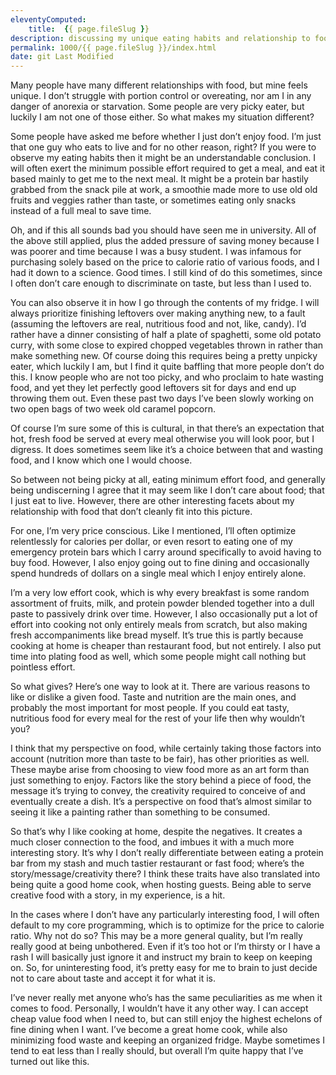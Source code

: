 ```yaml
---
eleventyComputed:
    title:  {{ page.fileSlug }}
description: discussing my unique eating habits and relationship to food
permalink: 1000/{{ page.fileSlug }}/index.html
date: git Last Modified
---
```


Many people have many different relationships with food, but mine feels unique. I don’t struggle with portion control or overeating, nor am I in any danger of anorexia or starvation. Some people are very picky eater, but luckily I am not one of those either. So what makes my situation different?

Some people have asked me before whether I just don’t enjoy food. I’m just that one guy who eats to live and for no other reason, right? If you were to observe my eating habits then it might be an understandable conclusion. I will often exert the minimum possible effort required to get a meal, and eat it based mainly to get me to the next meal. It might be a protein bar hastily grabbed from the snack pile at work, a smoothie made more to use old old fruits and veggies rather than taste, or sometimes eating only snacks instead of a full meal to save time.

Oh, and if this all sounds bad you should have seen me in university. All of the above still applied, plus the added pressure of saving money because I was poorer and time because I was a busy student. I was infamous for purchasing solely based on the price to calorie ratio of various foods, and I had it down to a science. Good times. I still kind of do this sometimes, since I often don’t care enough to discriminate on taste, but less than I used to.

You can also observe it in how I go through the contents of my fridge. I will always prioritize finishing leftovers over making anything new, to a fault (assuming the leftovers are real, nutritious food and not, like, candy). I’d rather have a dinner consisting of half a plate of spaghetti, some old potato curry, with some close to expired chopped vegetables thrown in rather than make something new. Of course doing this requires being a pretty unpicky eater, which luckily I am, but I find it quite baffling that more people don’t do this. I know people who are not too picky, and who proclaim to hate wasting food, and yet they let perfectly good leftovers sit for days and end up throwing them out. Even these past two days I’ve been slowly working on two open bags of two week old caramel popcorn.

Of course I’m sure some of this is cultural, in that there’s an expectation that hot, fresh food be served at every meal otherwise you will look poor, but I digress. It does sometimes seem like it’s a choice between that and wasting food, and I know which one I would choose.

So between not being picky at all, eating minimum effort food, and generally being undiscerning I agree that it may seem like I don’t care about food; that I just eat to live. However, there are other interesting facets about my relationship with food that don’t cleanly fit into this picture.

For one, I’m very price conscious. Like I mentioned, I’ll often optimize relentlessly for calories per dollar, or even resort to eating one of my emergency protein bars which I carry around specifically to avoid having to buy food.
However, I also enjoy going out to fine dining and occasionally spend hundreds of dollars on a single meal which I enjoy entirely alone.

I’m a very low effort cook, which is why every breakfast is some random assortment of fruits, milk, and protein powder blended together into a dull paste to passively drink over time. 
However, I also occasionally put a lot of effort into cooking not only entirely meals from scratch, but also making fresh accompaniments like bread myself. It’s true this is partly because cooking at home is cheaper than restaurant food, but not entirely. I also put time into plating food as well, which some people might call nothing but pointless effort.

So what gives? Here’s one way to look at it. There are various reasons to like or dislike a given food. Taste and nutrition are the main ones, and probably the most important for most people. If you could eat tasty, nutritious food for every meal for the rest of your life then why wouldn’t you?

I think that my perspective on food, while certainly taking those factors into account (nutrition more than taste to be fair), has other priorities as well. These maybe arise from choosing to view food more as an art form than just something to enjoy. Factors like the story behind a piece of food, the message it’s trying to convey, the creativity required to conceive of and eventually create a dish. It’s a perspective on food that’s almost similar to seeing it like a painting rather than something to be consumed.

So that’s why I like cooking at home, despite the negatives. It creates a much closer connection to the food, and imbues it with a much more interesting story. It’s why I don’t really differentiate between eating a protein bar from my stash and much tastier restaurant or fast food; where’s the story/message/creativity there? I think these traits have also translated into being quite a good home cook, when hosting guests. Being able to serve creative food with a story, in my experience, is a hit.

In the cases where I don’t have any particularly interesting food, I will often default to my core programming, which is to optimize for the price to calorie ratio. Why not do so? This may be a more general quality, but I’m really really good at being unbothered. Even if it’s too hot or I’m thirsty or I have a rash I will basically just ignore it and instruct my brain to keep on keeping on. So, for uninteresting food, it’s pretty easy for me to brain to just decide not to care about taste and accept it for what it is.

I’ve never really met anyone who’s has the same peculiarities as me when it comes to food. Personally, I wouldn’t have it any other way. I can accept cheap value food when I need to, but can still enjoy the highest echelons of fine dining when I want. I’ve become a great home cook, while also minimizing food waste and keeping an organized fridge. Maybe sometimes I tend to eat less than I really should, but overall I’m quite happy that I’ve turned out like this.
